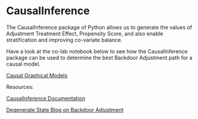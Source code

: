 # CausalInference

The CausalInference package of Python allows us to generate the values of Adjustment Treatment Effect, Propensity Score, and also enable stratification and improving co-variate balance.

Have a look at the co-lab notebook below to see how the CausalInference package can be used to determine the best Backdoor Adjustment path for a causal model.

[Causal Graphical Models](https://colab.research.google.com/drive/1ZRqQaYWYYuZvtbNIi2EoMSwpcJH-3WJr?usp=sharing)

Resources:

[CausalInference Documentation](https://github.com/laurencium/causalinference/blob/master/docs/tex/vignette.pdf)

[Degenerate State Blog on Backdoor Adjustment](http://www.degeneratestate.org/posts/2018/Jul/10/causal-inference-with-python-part-2-causal-graphical-models/)

